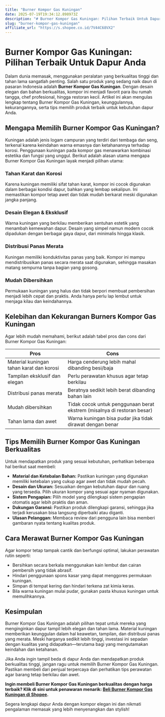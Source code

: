 ```yaml
---
title: "Burner Kompor Gas Kuningan"
date: 2025-07-19T19:34:12.898973Z
description: "# Burner Kompor Gas Kuningan: Pilihan Terbaik Untuk Dapur Anda..."
slug: "burner-kompor-gas-kuningan"
affiliate_url: "https://s.shopee.co.id/7V44C68VX2"
---
```

# Burner Kompor Gas Kuningan: Pilihan Terbaik Untuk Dapur Anda

Dalam dunia memasak, menggunakan peralatan yang berkualitas tinggi dan tahan lama sangatlah penting. Salah satu produk yang sedang naik daun di pasaran Indonesia adalah **Burner Kompor Gas Kuningan**. Dengan desain elegan dan bahan berkualitas, kompor ini menjadi favorit para ibu rumah tangga, chef profesional, hingga restoran kecil. Artikel ini akan mengulas lengkap tentang Burner Kompor Gas Kuningan, keunggulannya, kekurangannya, serta tips memilih produk terbaik untuk kebutuhan dapur Anda.

## Mengapa Memilih Burner Kompor Gas Kuningan?

Kuningan adalah jenis logam campuran yang terdiri dari tembaga dan seng, terkenal karena keindahan warna emasnya dan ketahanannya terhadap korosi. Penggunaan kuningan pada kompor gas menawarkan kombinasi estetika dan fungsi yang unggul. Berikut adalah alasan utama mengapa Burner Kompor Gas Kuningan layak menjadi pilihan utama:

### Tahan Karat dan Korosi

Karena kuningan memiliki sifat tahan karat, kompor ini cocok digunakan dalam berbagai kondisi dapur, bahkan yang lembap sekalipun. Ini memastikan kompor tetap awet dan tidak mudah berkarat meski digunakan jangka panjang.

### Desain Elegan & Eksklusif

Warna kuningan yang berkilau memberikan sentuhan estetik yang menambah kemewahan dapur. Desain yang simpel namun modern cocok dipadukan dengan berbagai gaya dapur, dari minimalis hingga klasik.

### Distribusi Panas Merata

Kuningan memiliki konduktivitas panas yang baik. Kompor ini mampu mendistribusikan panas secara merata saat digunakan, sehingga masakan matang sempurna tanpa bagian yang gosong.

### Mudah Dibersihkan

Permukaan kuningan yang halus dan tidak berpori membuat pembersihan menjadi lebih cepat dan praktis. Anda hanya perlu lap lembut untuk menjaga kilau dan keindahannya.

## Kelebihan dan Kekurangan Burners Kompor Gas Kuningan

Agar lebih mudah memahami, berikut adalah tabel pros dan cons dari Burner Kompor Gas Kuningan:

| **Pros**                                  | **Cons**                                |
|-------------------------------------------|-----------------------------------------|
| Material kuningan tahan karat dan korosi | Harga cenderung lebih mahal dibanding besi/baja |
| Tampilan eksklusif dan elegan           | Perlu perawatan khusus agar tetap berkilau |
| Distribusi panas merata                  | Beratnya sedikit lebih berat dibanding bahan lain |
| Mudah dibersihkan                       | Tidak cocok untuk penggunaan berat ekstrem (misalnya di restoran besar) |
| Tahan lama dan awet                     | Warna kuningan bisa pudar jika tidak dirawat dengan benar |

## Tips Memilih Burner Kompor Gas Kuningan Berkualitas

Untuk mendapatkan produk yang sesuai kebutuhan, perhatikan beberapa hal berikut saat membeli:

- **Material dan Ketebalan Bahan:** Pastikan kuningan yang digunakan memiliki ketebalan yang cukup agar awet dan tidak mudah pecah.
- **Desain dan Ukuran:** Sesuaikan dengan kebutuhan dapur dan ruang yang tersedia. Pilih ukuran kompor yang sesuai agar nyaman digunakan.
- **Sistem Pengapian:** Pilih model yang dilengkapi sistem pengapian otomatis agar lebih praktis dan aman.
- **Dukungan Garansi:** Pastikan produk dilengkapi garansi, sehingga jika terjadi kerusakan bisa langsung diperbaiki atau diganti.
- **Ulasan Pelanggan:** Membaca review dari pengguna lain bisa memberi gambaran nyata tentang kualitas produk.

## Cara Merawat Burner Kompor Gas Kuningan

Agar kompor tetap tampak cantik dan berfungsi optimal, lakukan perawatan rutin seperti:

- Bersihkan secara berkala menggunakan kain lembut dan cairan pembersih yang tidak abrasif.
- Hindari penggunaan spons kasar yang dapat menggores permukaan kuningan.
- Simpan di tempat kering dan hindari terkena zat kimia keras.
- Bila warna kuningan mulai pudar, gunakan pasta khusus kuningan untuk memulihkannya.

## Kesimpulan

Burner Kompor Gas Kuningan adalah pilihan tepat untuk mereka yang menginginkan dapur tampil lebih elegan dan tahan lama. Material kuningan memberikan keunggulan dalam hal keawetan, tampilan, dan distribusi panas yang merata. Meski harganya sedikit lebih tinggi, investasi ini sepadan dengan kualitas yang didapatkan—terutama bagi yang mengutamakan keindahan dan ketahanan.

Jika Anda ingin tampil beda di dapur Anda dan mendapatkan produk berkualitas tinggi, jangan ragu untuk memilih Burner Kompor Gas Kuningan. Pastikan membeli dari penjual terpercaya dan perhatikan tips perawatan agar barang tetap berkilau dan awet.

**Ingin membeli Burner Kompor Gas Kuningan berkualitas dengan harga terbaik? Klik di sini untuk penawaran menarik: [Beli Burner Kompor Gas Kuningan di Shopee](https://s.shopee.co.id/7V44C68VX2).**  

Segera lengkapi dapur Anda dengan kompor elegan ini dan nikmati pengalaman memasak yang lebih menyenangkan dan stylish!